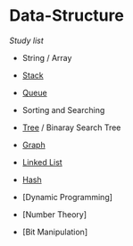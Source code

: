 # Data-Structure 

*Study list*
  * String / Array
    	
  - [Stack](https://github.com/YeoKyuLi/Data-Structure/blob/master/String%20Array/stack.md)
  
  - [Queue](https://github.com/YeoKyuLi/Data-Structure/blob/master/String%20Array/queue.md)
  
  * Sorting and Searching

  * [Tree](https://github.com/YeoKyuLi/Data-Structure/blob/master/Tree/tree.md) / Binaray Search Tree

  * [Graph](https://github.com/YeoKyuLi/Data-Structure/blob/master/Graph/graph.md)

  * [Linked List](https://github.com/YeoKyuLi/Data-Structure/blob/master/Linked_List/linked_list.md)

  * [Hash](https://github.com/YeoKyuLi/Data-Structure/blob/master/Hash/hash.md)

  * [Dynamic Programming]

  * [Number Theory]

  * [Bit Manipulation]
